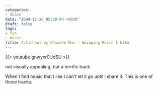 ```yaml
---
categories:
- Share
date: "2009-11-26 05:50:04 +0930"
draft: false
tags:
- fun
- music
title: Artichaut by Chinese Man - Swinging Music I Like
---
```


{{< youtube gnwyxr0UdSU >}}

not visually appealing, but a terrific track

When I find music that I like I can't let it go until I share it. This
is one of those tracks.
